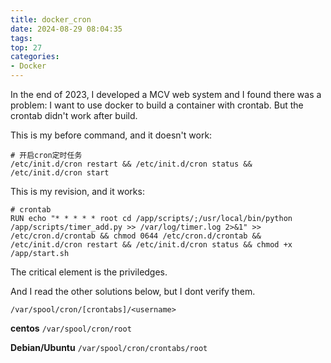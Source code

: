 ```yaml
---
title: docker_cron
date: 2024-08-29 08:04:35
tags:
top: 27
categories:
- Docker
---
```


In the end of 2023, I developed a MCV web system and I found there was a problem: I want to use docker to build a container with crontab. But the crontab didn't work after build.

This is my before command, and it doesn't work:

    # 开启cron定时任务
    /etc/init.d/cron restart && /etc/init.d/cron status && /etc/init.d/cron start

This is my revision, and it works:

    # crontab
    RUN echo "* * * * * root cd /app/scripts/;/usr/local/bin/python /app/scripts/timer_add.py >> /var/log/timer.log 2>&1" >> /etc/cron.d/crontab && chmod 0644 /etc/cron.d/crontab && /etc/init.d/cron restart && /etc/init.d/cron status && chmod +x /app/start.sh

The critical element is the priviledges.

And I read the other solutions below, but I dont verify them.

`/var/spool/cron/[crontabs]/<username>`

**centos** `/var/spool/cron/root`

**Debian/Ubuntu** `/var/spool/cron/crontabs/root`
